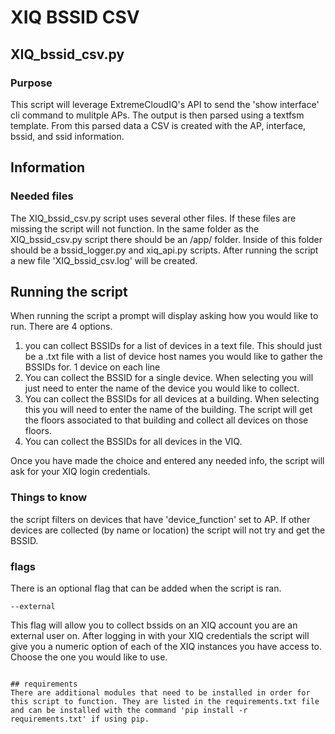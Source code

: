 # XIQ BSSID CSV
## XIQ_bssid_csv.py
### Purpose
This script will leverage ExtremeCloudIQ's API to send the 'show interface' cli command to mulitple APs. The output is then parsed using a textfsm template. From this parsed data a CSV is created with the AP, interface, bssid, and ssid information. 

## Information
### Needed files

The XIQ_bssid_csv.py script uses several other files. If these files are missing the script will not function.
In the same folder as the XIQ_bssid_csv.py script there should be an /app/ folder. Inside of this folder should be a bssid_logger.py and xiq_api.py scripts. After running the script a new file 'XIQ_bssid_csv.log' will be created.

## Running the script

When running the script a prompt will display asking how you would like to run. There are 4 options. 
1. you can collect BSSIDs for a list of devices in a text file. This should just be a .txt file with a list of device host names you would like to gather the BSSIDs for. 1 device on each line
2. You can collect the BSSID for a single device. When selecting you will just need to enter the name of the device you would like to collect.
3. You can collect the BSSIDs for all devices at a building. When selecting this you will need to enter the name of the building. The script will get the floors associated to that building and collect all devices on those floors.
4. You can collect the BSSIDs for all devices in the VIQ.

Once you have made the choice and entered any needed info, the script will ask for your XIQ login credentials.

### Things to know
the script filters on devices that have 'device_function' set to AP. If other devices are collected (by name or location) the script will not try and get the BSSID. 

### flags
There is an optional flag that can be added when the script is ran.
```
--external
```
This flag will allow you to collect bssids on an XIQ account you are an external user on. After logging in with your XIQ credentials the script will give you a numeric option of each of the XIQ instances you have access to. Choose the one you would like to use.
```

## requirements
There are additional modules that need to be installed in order for this script to function. They are listed in the requirements.txt file and can be installed with the command 'pip install -r requirements.txt' if using pip.